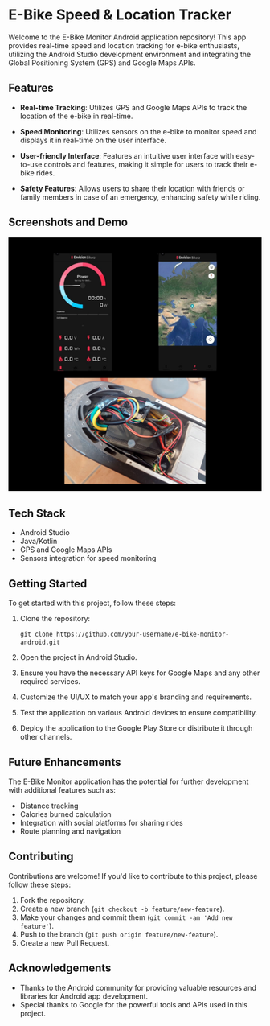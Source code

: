 
# E-Bike Speed & Location Tracker

Welcome to the E-Bike Monitor Android application repository! This app provides real-time speed and location tracking for e-bike enthusiasts, utilizing the Android Studio development environment and integrating the Global Positioning System (GPS) and Google Maps APIs.

## Features

- **Real-time Tracking**: Utilizes GPS and Google Maps APIs to track the location of the e-bike in real-time.
  
- **Speed Monitoring**: Utilizes sensors on the e-bike to monitor speed and displays it in real-time on the user interface.
  
- **User-friendly Interface**: Features an intuitive user interface with easy-to-use controls and features, making it simple for users to track their e-bike rides.

- **Safety Features**: Allows users to share their location with friends or family members in case of an emergency, enhancing safety while riding.

## Screenshots and Demo

<div align="center">
  <img alt="Demo" src="./r.png" />
</div>

## Tech Stack

- Android Studio
- Java/Kotlin
- GPS and Google Maps APIs
- Sensors integration for speed monitoring

## Getting Started

To get started with this project, follow these steps:

1. Clone the repository:

   ```
   git clone https://github.com/your-username/e-bike-monitor-android.git
   ```

2. Open the project in Android Studio.

3. Ensure you have the necessary API keys for Google Maps and any other required services.

4. Customize the UI/UX to match your app's branding and requirements.

5. Test the application on various Android devices to ensure compatibility.

6. Deploy the application to the Google Play Store or distribute it through other channels.

## Future Enhancements

The E-Bike Monitor application has the potential for further development with additional features such as:

- Distance tracking
- Calories burned calculation
- Integration with social platforms for sharing rides
- Route planning and navigation

## Contributing

Contributions are welcome! If you'd like to contribute to this project, please follow these steps:

1. Fork the repository.
2. Create a new branch (`git checkout -b feature/new-feature`).
3. Make your changes and commit them (`git commit -am 'Add new feature'`).
4. Push to the branch (`git push origin feature/new-feature`).
5. Create a new Pull Request.


## Acknowledgements

- Thanks to the Android community for providing valuable resources and libraries for Android app development.
- Special thanks to Google for the powerful tools and APIs used in this project.
